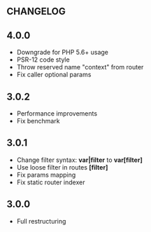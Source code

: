 CHANGELOG
---

## 4.0.0
- Downgrade for PHP 5.6+ usage
- PSR-12 code style
- Throw reserved name "context" from router
- Fix caller optional params

## 3.0.2
- Performance improvements
- Fix benchmark

## 3.0.1
- Change filter syntax: **var|filter** to **var\[filter]**
- Use loose filter in routes **\[filter]**
- Fix params mapping
- Fix static router indexer

## 3.0.0
- Full restructuring

